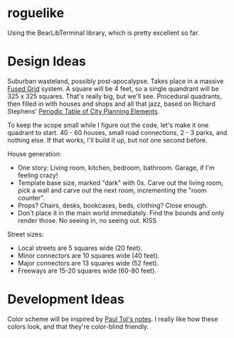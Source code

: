 # roguelike
Using the BearLibTerminal library, which is pretty excellent so far.

# Design Ideas
Suburban wasteland, possibly post-apocalypse. Takes place in a massive [Fused Grid][0] system. A square will be 4 feet, so a single quandrant will be 325 x 325 squares. That's really big, but we'll see. Procedural quadrants, then filled in with houses and shops and all that jazz, based on Richard Stephens' [Periodic Table of City Planning Elements][2].

[0]: https://en.wikipedia.org/wiki/Fused_grid
[2]: http://www.stephensplanning.com/media.html

To keep the scope small while I figure out the code, let's make it one quadrant to start. 40 - 60 houses, small road connections, 2 - 3 parks, and nothing else. If that works, I'll build it up, but not one second before.

House generation:

* One story: Living room, kitchen, bedroom, bathroom. Garage, if I'm feeling crazy!
* Template base size, marked "dark" with 0s. Carve out the living room, pick a wall and carve out the next room, incrementing the "room counter".
* Props? Chairs, desks, bookcases, beds, clothing? Close enough.
* Don't place it in the main world immediately. Find the bounds and only render those. No seeing in, no seeing out. KISS

Street sizes:

* Local streets are 5 squares wide (20 feet).
* Minor connectors are 10 squares wide (40 feet).
* Major connectors are 13 squares wide (52 feet).
* Freeways are 15-20 squares wide (60-80 feet).

# Development Ideas
Color scheme will be inspired by [Paul Tol's notes][1]. I really like how these colors look, and that they're color-blind friendly.

[1]: https://personal.sron.nl/~pault/
